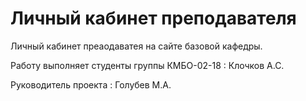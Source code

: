 # Личный кабинет преподавателя
Личный кабинет преаодаватея на сайте базовой кафедры.

Работу выполняет студенты группы КМБО-02-18 : Клочков А.С.

Руководитель проекта : Голубев М.А.
